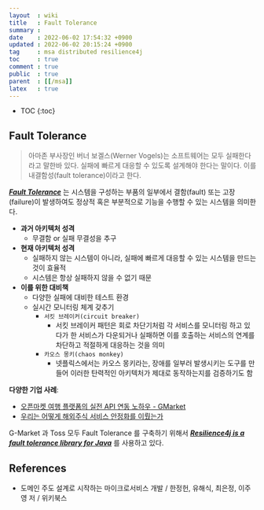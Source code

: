 ```yaml
---
layout  : wiki
title   : Fault Tolerance
summary : 
date    : 2022-06-02 17:54:32 +0900
updated : 2022-06-02 20:15:24 +0900
tag     : msa distributed resilience4j
toc     : true
comment : true
public  : true
parent  : [[/msa]]
latex   : true
---
```

* TOC
{:toc}

## Fault Tolerance

> 아마존 부사장인 버너 보겔스(Werner Vogels)는 소프트웨어는 모두 실패한다라고 말한바 있다. 실패에 빠르게 대응할 수 있도록 설계해야 한다는 말이다. 이를 내결함성(fault tolerance)이라고 한다.

___[Fault Tolerance](https://en.wikipedia.org/wiki/Fault_tolerance)___ 는 시스템을 구성하는 부품의 일부에서 결함(fault) 또는 고장(failure)이 발생하여도 정상적 혹은 부분적으로 기능을 수행할 수 있는 시스템을 의미한다.

- __과거 아키텍처 성격__
  - 무결함 or 실패 무결성을 추구
- __현재 아키텍처 성격__
  - 실패하지 않는 시스템이 아니라, 실패에 빠르게 대응할 수 있는 시스템을 만드는 것이 효율적
  - 시스템은 항상 실패하지 않을 수 없기 때문 
- __이를 위한 대비책__
  - 다양한 실패에 대비한 테스트 환경
  - 실시간 모니터링 체계 갖추기
    - `서킷 브레이커(circuit breaker)`
      - 서킷 브레이커 패턴은 회로 차단기처럼 각 서비스를 모니터링 하고 있다가 한 서비스가 다운되거나 실패하면 이를 호출하는 서비스의 연계를 차단하고 적절하게 대응하는 것을 의미
    - `카오스 몽키(chaos monkey)`
      - 넷플릭스에서는 카오스 몽키라는, 장애를 일부러 발생시키는 도구를 만들어 이러한 탄력적인 아키텍처가 제대로 동작하는지를 검증하기도 함

__다양한 기업 사례__:

- [오픈마켓 여행 플랫폼의 실전 API 연동 노하우 - GMarket](https://ebay-korea.tistory.com/115)
- [우리는 어떻게 해외주식 서비스 안정화를 이뤘는가](https://toss.tech/article/overseas-securities-server)

G-Market 과 Toss 모두 Fault Tolerance 를 구축하기 위해서 ___[Resilience4j is a fault tolerance library for Java](https://resilience4j.readme.io/)___ 를 사용하고 있다.

## References

- 도메인 주도 설계로 시작하는 마이크로서비스 개발 / 한정헌, 유해식, 최은정, 이주영 저 / 위키북스